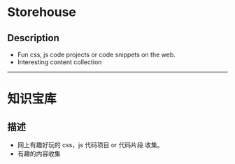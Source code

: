 # Storehouse

## Description

- Fun css, js code projects or code snippets on the web.
- Interesting content collection

---

# 知识宝库

## 描述

- 网上有趣好玩的 css，js 代码项目 or 代码片段 收集。
- 有趣的内容收集
